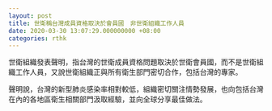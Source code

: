 ```yaml
---
layout: post
title: 世衛稱台灣成員資格取決於會員國　非世衛組織工作人員
date: 2020-03-30 13:07:29.000000000 +08:00
categories: rthk
---
```


世衛組織發表聲明，指台灣的世衛成員資格問題取決於世衛會員國，而不是世衛組織工作人員，又說世衛組織正與所有衛生部門密切合作，包括台灣的專家。

聲明說，台灣的新型肺炎感染率相對較低，組織密切關注情勢發展，也向包括台灣在內的各地區衛生相關部門汲取經驗，並向全球分享最佳做法。
